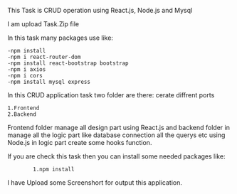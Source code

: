 This Task is CRUD operation using React.js, Node.js and Mysql

I am upload Task.Zip file 

In this task many packages use like:

	-npm install
	-npm i react-router-dom
	-npm install react-bootstrap bootstrap
	-npm i axios
	-npm i cors   
	-npm install mysql express

In this CRUD application task two folder are there:
cerate diffrent ports

	1.Frontend
	2.Backend

Frontend folder manage all design part using React.js and backend folder in manage all the logic part like database connection all the querys etc using Node.js in logic part create some hooks function.


If you are check this task then you can install some needed packages like:

            1.npm install
            
I have Upload some Screenshort for output this application. 
